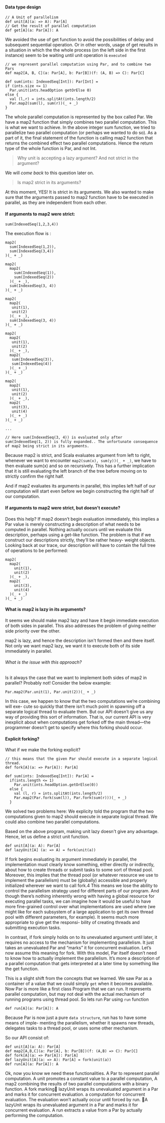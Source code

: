 #### Data type design

```
// A Unit of parallelism
def unit[A](a: => A): Par[A]
// Get the result of parallel computation
def get[A](a: Par[A]): A
```

We avoided the use of get function to avoid the possibilities of delay and subsequent sequential operation. Or in other words, usage of get results in a situation in which the the whole process (on the left side in the first instance) seem to be waiting until unit operation is `executed`


```
// we represent parallel computation using Par, and to combine two Pars
def map2[A, B, C](a: Par[A], b: Par[B])(f: (A, B) => C): Par[C]
```

```
def sum(ints: IndexedSeq[Int]): Par[Int] =
if (ints.size <= 1)
  Par.unit(ints.headOption getOrElse 0)
else {
  val (l,r) = ints.splitAt(ints.length/2)
  Par.map2(sum(l), sum(r))(_ + _)
}
```

The whole parallel computation is represented by the box called Par. We have a map2 function that simply combines two parallel computation. This is what we want to achieve. In the above integer sum function, we tried to parallelize two parallel computation (or perhaps we wanted to do so). As a part of it, the final statement of the function is calling map2 function that returns the combined effect two parallel computations. Hence the return type of the whole function is Par, and not Int.

>Why unit is accepting a lazy argument? And not strict in the argument?

We will *come back* to this question later on.

> Is map2 strict in its arguments?

At this moment, YES! It is strict in its arguments. We also wanted to make sure that the arguments passed to map2 function have to be executed in parallel, as they are independent from each other.

#### If arguments to map2 were strict:

```
sum(IndexedSeq(1,2,3,4))

```

The execution flow is :

```
map2(
  sum(IndexedSeq(1,2)),
  sum(IndexedSeq(3,4))
)(_ + _)

map2(
  map2(
    sum(IndexedSeq(1)),
    sum(IndexedSeq(2))
  )(_ + _),
  sum(IndexedSeq(3, 4))  
)(_ + _)

map2(
  map2(
   unit(1),
   unit(2)
  )(_ + _),
  sum(IndexedSeq(3, 4))
)(_ + _)

map2(
  map2(
   unit(1),
   unit(2)
  )(_ + _),
  map2(
   sum(IndexedSeq(3)),
   sum(IndexedSeq(4))
  )(_ + _)
)(_ + _)

map2(
  map2(
   unit(1),
   unit(2)
  )(_ + _),
  map2(
   unit(3),
   unit(4)
  )(_ + _)
)(_ + _)

...

// Here sum(IndexedSeq(3, 4)) is evaluated only after sum(IndexedSeq(1, 2)) is fully expanded.. The unfortunate consequence of map2 being strict in its arguments.
```

Because map2 is strict, and Scala evaluates argument from left to right, whenever we want to encounter `map2(sum(x), sum(y))(_ + _)`, we have to then evaluate sum(x) and so on recursively. This has a further implication that it is still evaluating the left branch of the tree before  moving on to strictly confirm the right half.

And if map2 evaluates its arguments in parallel, this implies left half of our computation will start even before we begin constructing the right half of our computation.

#### If arguments to map2 were strict, but doesn't execute?


Does this help? If map2 doesn’t begin evaluation immediately, this implies a Par value is merely constructing a description of what needs to be computed in parallel. Nothing actually occurs until we evaluate this description, perhaps using a get-like function. The problem is that if we construct our descriptions strictly, they’ll be rather heavy- weight objects. Looking back at our trace, our description will have to contain the full tree of operations to be performed:

```
map2(
  map2(
    unit(1),
    unit(2)
  )(_ + _),
  map2(
    unit(3),
    unit(4)
  )(_ + _)
)(_ + _)
```

#### What is map2 is lazy in its arguments?

It seems we should make map2 lazy and have it begin immediate execution of both sides in parallel. This also addresses the problem of giving neither side priority over
the other.

map2 is lazy, and hence the description isn't formed then and there itself. Not only we want map2 lazy, we want it to execute both of its side immediately in parallel.

###### What is the issue with this approach?
Is it always the case that we want to implement both sides of map2 in parallel? Probably not! Consider the below example:

```
Par.map2(Par.unit(1), Par.unit(2))(_ + _)

```
In this case, we happen to know that the two computations we’re combining will exe- cute so quickly that there isn’t much point in spawning off a separate logical thread to evaluate them. But our API doesn’t give us any way of providing this sort of information. That is, our current API is very inexplicit about when computations get forked off the main thread—the programmer doesn’t get to specify where this forking should occur.

#### Explicit forking?

What if we make the forking explicit?

```
// this means that the given Par should execute in a separate logical thread.
def fork[A](a: => Par[A]): Par[A]
```

```
def sum(ints: IndexedSeq[Int]): Par[A] =
  if(ints.length <= 1)
    Par.unit(ints.headOption.getOrElse(0))
  else {
    val (l, r) = ints.splitAt(ints.length/2)
    Par.map2(Par.fork(sum(l)), Par.fork(sum(r)))(_ + _)
  }  
```

We solved two problems here: We explicity told the program that the two computations given to map2 should
execute in separate logical thread. We could also combine two parallel computations.

Based on the above program, making unit lazy doesn't give any advantage. Hence, let us define a strict unit function.

```
def unit[A](a: A): Par[A]
def lazyUnit[A] (a: => A) = fork(unit(a))
```

If fork begins evaluating its argument immediately in parallel, the implementation must clearly know something, either directly or indirectly, about how to create threads or submit tasks to some sort of thread pool. Moreover, this implies that the thread pool (or whatever resource we use to implement the parallelism) must be (globally) accessible and properly initialized wherever we want to call fork.4 This means we lose the ability to control the parallelism strategy used for different parts of our program. And though there’s nothing inherently wrong with having a global resource for executing parallel tasks, we can imagine how it would be useful to have more fine-grained control over what implementations are used where (we might like for each subsystem of a large application to get its own thread pool with different parameters, for example). It seems much more appropriate to give get the responsi- bility of creating threads and submitting execution tasks.


In contrast, if fork simply holds on to its unevaluated argument until later, it requires no access to the mechanism for implementing parallelism. It just takes an unevaluated Par and “marks” it for concurrent evaluation. Let’s now assume this meaning for fork. With this model, Par itself doesn’t need to know how to actually implement the parallelism. It’s more a description of a parallel computation that gets interpreted at a later time by something like the get function.

This is a slight shift from the concepts that we learned. We saw Par as a container of a value that we could simply `get` when it becomes available. Now Par is more like a first class Program that we can run. It represents parallel computation, but may not deal with the actual mechanism of running programs using thread pool. So lets run Par using `run` function

```
def run[A](a: Par[A]): A

```
Because Par is now just a pure `data structure`, run has to have some means of imple- menting the parallelism, whether it spawns new threads, delegates tasks to a thread pool, or uses some other mechanism.

So our API consist of:


```
def unit[A](a: A): Par[A]
def map2[A,B,C](a: Par[A], b: Par[B])(f: (A,B) => C): Par[C]
def fork[A](a: => Par[A]): Par[A]
def lazyUnit[A](a: => A): Par[A] = fork(unit(a))
def run[A](a: Par[A]): A

```

Ok, now you know we need these functionalities. A Par to represent parallel computation.
A unit promotes a constant value to a parallel computation,
A map2 combining the results of two parallel computations with a binary function.
A fork marking􏰀 lazyUnit wraps its unevaluated argument in a Par and marks it for concurrent
evaluation. a computation for concurrent evaluation. The evaluation won’t
actually occur until forced by run.
􏰀A lazyUnit wraps its unevaluated argument in a Par and marks it for concurrent
evaluation.
A run extracts a value from a Par by actually performing the computation.


